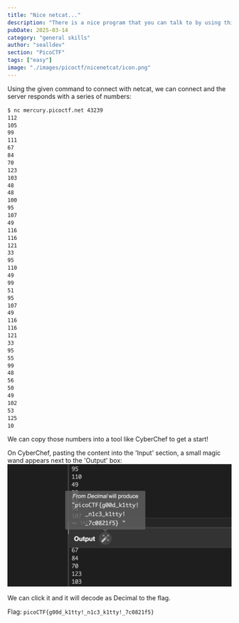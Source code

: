 ```yaml
---
title: "Nice netcat..."
description: "There is a nice program that you can talk to by using this command in a shell: `$ nc mercury.picoctf.net 43239`, but it doesn't speak English...\n\nHint: You can practice using netcat with this picoGym problem:  what's a netcat? (https://play.picoctf.org/practice/challenge/34)\nHint: You can practice reading and writing ASCII with this picoGym problem: Let's Warm Up (https://play.picoctf.org/practice/challenge/22)"
pubDate: 2025-03-14
category: "general skills"
author: "sealldev"
section: "PicoCTF"
tags: ["easy"]
image: "./images/picoctf/nicenetcat/icon.png"
---
```


Using the given command to connect with netcat, we can connect and the server responds with a series of numbers:
```bash
$ nc mercury.picoctf.net 43239
112
105
99
111
67
84
70
123
103
48
48
100
95
107
49
116
116
121
33
95
110
49
99
51
95
107
49
116
116
121
33
95
55
99
48
56
50
49
102
53
125
10
```

We can copy those numbers into a tool like CyberChef to get a start!

On CyberChef, pasting the content into the 'Input' section, a small magic wand appears next to the 'Output' box:
![flag.png](images/picoctf/nicenetcat/flag.png)

We can click it and it will decode as Decimal to the flag.

Flag: `picoCTF{g00d_k1tty!_n1c3_k1tty!_7c0821f5}`